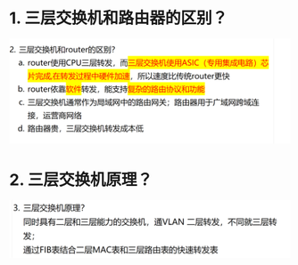 # 1. 三层交换机和路由器的区别？

![alt text](images/面试题---三层交换机/image.png)

# 2. 三层交换机原理？

![alt text](images/面试题---三层交换机/image-1.png)
